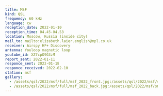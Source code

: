 ```yaml
---
title: MSF
kind: QSL
frequency: 60 kHz
language: cw
reception_date: 2022-01-10
reception_time: 04.45-04.53
location: Moscow, Russia (inside city)
mail_to: mailto:elizabeth.laier.english@npl.co.uk
receiver: Airspy HF+ Discovery
antenna: Youloop magnetic loop
youtube_id: XZ7cpO9G3zM
report_sent: 2022-01-11
responce_sent: 2022-01-18
responce_received: 2022-02-10
station: msf
gallery:
  - /assets/qsl/2022/msf/full/msf_2022_front.jpg:/assets/qsl/2022/msf/small/msf_2022_front.jpg
  - /assets/qsl/2022/msf/full/msf_2022_back.jpg:/assets/qsl/2022/msf/small/msf_2022_back.jpg
---
```

